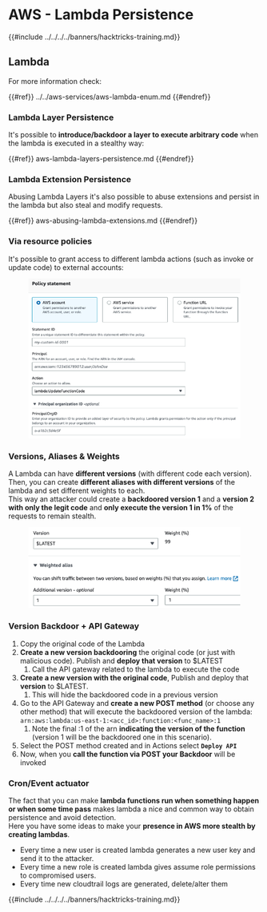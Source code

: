 # AWS - Lambda Persistence

{{#include ../../../../banners/hacktricks-training.md}}

## Lambda

For more information check:

{{#ref}}
../../aws-services/aws-lambda-enum.md
{{#endref}}

### Lambda Layer Persistence

It's possible to **introduce/backdoor a layer to execute arbitrary code** when the lambda is executed in a stealthy way:

{{#ref}}
aws-lambda-layers-persistence.md
{{#endref}}

### Lambda Extension Persistence

Abusing Lambda Layers it's also possible to abuse extensions and persist in the lambda but also steal and modify requests.

{{#ref}}
aws-abusing-lambda-extensions.md
{{#endref}}

### Via resource policies

It's possible to grant access to different lambda actions (such as invoke or update code) to external accounts:

<figure><img src="../../../../images/image (255).png" alt=""><figcaption></figcaption></figure>

### Versions, Aliases & Weights

A Lambda can have **different versions** (with different code each version).\
Then, you can create **different aliases with different versions** of the lambda and set different weights to each.\
This way an attacker could create a **backdoored version 1** and a **version 2 with only the legit code** and **only execute the version 1 in 1%** of the requests to remain stealth.

<figure><img src="../../../../images/image (120).png" alt=""><figcaption></figcaption></figure>

### Version Backdoor + API Gateway

1. Copy the original code of the Lambda
2. **Create a new version backdooring** the original code (or just with malicious code). Publish and **deploy that version** to $LATEST
   1. Call the API gateway related to the lambda to execute the code
3. **Create a new version with the original code**, Publish and deploy that **version** to $LATEST.
   1. This will hide the backdoored code in a previous version
4. Go to the API Gateway and **create a new POST method** (or choose any other method) that will execute the backdoored version of the lambda: `arn:aws:lambda:us-east-1:<acc_id>:function:<func_name>:1`
   1. Note the final :1 of the arn **indicating the version of the function** (version 1 will be the backdoored one in this scenario).
5. Select the POST method created and in Actions select **`Deploy API`**
6. Now, when you **call the function via POST your Backdoor** will be invoked

### Cron/Event actuator

The fact that you can make **lambda functions run when something happen or when some time pass** makes lambda a nice and common way to obtain persistence and avoid detection.\
Here you have some ideas to make your **presence in AWS more stealth by creating lambdas**.

- Every time a new user is created lambda generates a new user key and send it to the attacker.
- Every time a new role is created lambda gives assume role permissions to compromised users.
- Every time new cloudtrail logs are generated, delete/alter them

{{#include ../../../../banners/hacktricks-training.md}}






